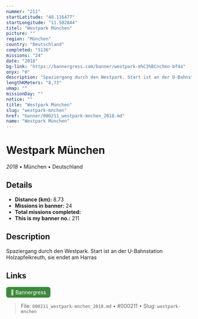 ```yaml
---
nummer: "211"
startLatitude: "48.116477"
startLongitude: "11.502844"
titel: "Westpark München"
picture: ""
region: "München"
country: "Deutschland"
completed: "5136"
missions: "24"
date: "2018"
bg-link: "https://bannergress.com/banner/westpark-m%C3%BCnchen-bf4a"
onyx: "0"
description: "Spaziergang durch den Westpark. Start ist an der U-Bahnstation Holzapfelkreuth, sie endet am Harras"
lengthKMeters: "8,73"
umap: ""
missionDay: ""
notice: ""
title: "Westpark München"
slug: "westpark-mnchen"
href: "banner/000211_westpark-mnchen_2018.md"
name: "Westpark München"
---
```

# Westpark München

*2018* • München • Deutschland





## Details
- **Distance (km):** 8.73
- **Missions in banner:** 24
- **Total missions completed:** 
- **This is my banner no.:** 211



## Description
Spaziergang durch den Westpark. Start ist an der U-Bahnstation Holzapfelkreuth, sie endet am Harras



## Links
<a href="https://bannergress.com/banner/westpark-m%C3%BCnchen-bf4a" target="_blank" style="display:inline-block;margin-right:8px;padding:6px 12px;background:#3c8b3c;color:#fff;text-decoration:none;border-radius:6px;">🔗 Bannergress</a>



> File: `000211_westpark-mnchen_2018.md` • #000211 • Slug: `westpark-mnchen`
